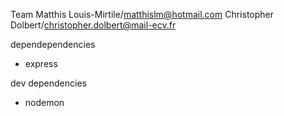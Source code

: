 Team
Matthis Louis-Mirtile/matthislm@hotmail.com
Christopher Dolbert/christopher.dolbert@mail-ecv.fr

dependependencies
- express

dev dependencies
- nodemon